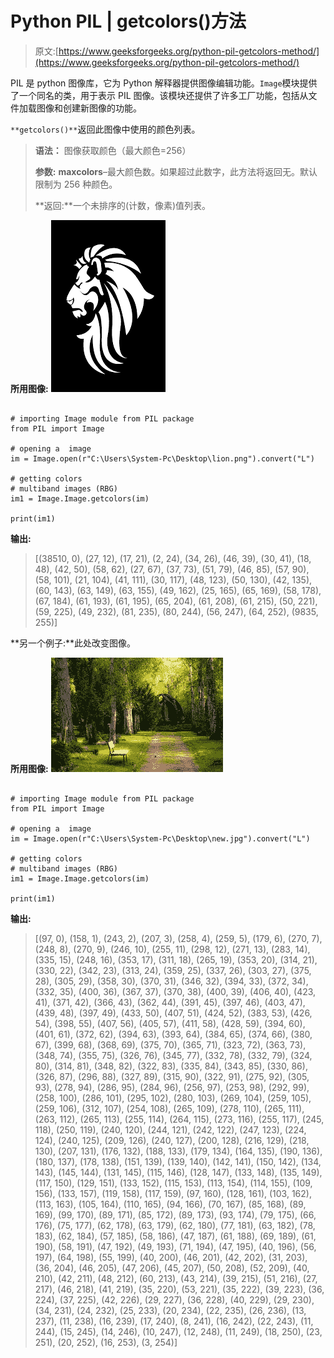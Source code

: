 # Python PIL | getcolors()方法

> 原文:[https://www.geeksforgeeks.org/python-pil-getcolors-method/](https://www.geeksforgeeks.org/python-pil-getcolors-method/)

PIL 是 python 图像库，它为 Python 解释器提供图像编辑功能。`Image`模块提供了一个同名的类，用于表示 PIL 图像。该模块还提供了许多工厂功能，包括从文件加载图像和创建新图像的功能。

`**getcolors()**`返回此图像中使用的颜色列表。

> **语法：** 图像获取颜色（最大颜色=256）
> 
> **参数:**
> **maxcolors**–最大颜色数。如果超过此数字，此方法将返回无。默认限制为 256 种颜色。
> 
> **返回:**一个未排序的(计数，像素)值列表。

**所用图像:**
![](img/e4dc81422db86e45320915b0dbc10a96.png)

```

# importing Image module from PIL package 
from PIL import Image 

# opening a  image 
im = Image.open(r"C:\Users\System-Pc\Desktop\lion.png").convert("L") 

# getting colors 
# multiband images (RBG) 
im1 = Image.Image.getcolors(im) 

print(im1) 
```

**输出:**

> [(38510, 0), (27, 12), (17, 21), (2, 24), (34, 26), (46, 39), (30, 41), (18, 48), (42, 50), (58, 62), (27, 67), (37, 73), (51, 79), (46, 85), (57, 90), (58, 101), (21, 104), (41, 111), (30, 117), (48, 123), (50, 130), (42, 135), (60, 143), (63, 149), (63, 155), (49, 162), (25, 165), (65, 169), (58, 178), (67, 184), (61, 193), (61, 195), (65, 204), (61, 208), (61, 215), (50, 221), (59, 225), (49, 232), (81, 235), (80, 244), (56, 247), (64, 252), (9835, 255)]

**另一个例子:**此处改变图像。

**所用图像:**
![](img/241e58b25a2a46b7b7012dc7af9ef83a.png)

```

# importing Image module from PIL package 
from PIL import Image 

# opening a  image 
im = Image.open(r"C:\Users\System-Pc\Desktop\new.jpg").convert("L") 

# getting colors 
# multiband images (RBG) 
im1 = Image.Image.getcolors(im) 

print(im1) 
```

**输出:**

> [(97, 0), (158, 1), (243, 2), (207, 3), (258, 4), (259, 5), (179, 6), (270, 7), (248, 8), (270, 9), (246, 10), (255, 11), (298, 12), (271, 13), (283, 14), (335, 15), (248, 16), (353, 17), (311, 18), (265, 19), (353, 20), (314, 21), (330, 22), (342, 23), (313, 24), (359, 25), (337, 26), (303, 27), (375, 28), (305, 29), (358, 30), (370, 31), (346, 32), (394, 33), (372, 34), (332, 35), (400, 36), (367, 37), (370, 38), (400, 39), (406, 40), (423, 41), (371, 42), (366, 43), (362, 44), (391, 45), (397, 46), (403, 47), (439, 48), (397, 49), (433, 50), (407, 51), (424, 52), (383, 53), (426, 54), (398, 55), (407, 56), (405, 57), (411, 58), (428, 59), (394, 60), (401, 61), (372, 62), (394, 63), (393, 64), (384, 65), (374, 66), (380, 67), (399, 68), (368, 69), (375, 70), (365, 71), (323, 72), (363, 73), (348, 74), (355, 75), (326, 76), (345, 77), (332, 78), (332, 79), (324, 80), (314, 81), (348, 82), (322, 83), (335, 84), (343, 85), (330, 86), (326, 87), (296, 88), (327, 89), (315, 90), (322, 91), (275, 92), (305, 93), (278, 94), (286, 95), (284, 96), (256, 97), (253, 98), (292, 99), (258, 100), (286, 101), (295, 102), (280, 103), (269, 104), (259, 105), (259, 106), (312, 107), (254, 108), (265, 109), (278, 110), (265, 111), (263, 112), (265, 113), (255, 114), (264, 115), (273, 116), (255, 117), (245, 118), (250, 119), (240, 120), (244, 121), (242, 122), (247, 123), (224, 124), (240, 125), (209, 126), (240, 127), (200, 128), (216, 129), (218, 130), (207, 131), (176, 132), (188, 133), (179, 134), (164, 135), (190, 136), (180, 137), (178, 138), (151, 139), (139, 140), (142, 141), (150, 142), (134, 143), (145, 144), (131, 145), (115, 146), (128, 147), (133, 148), (135, 149), (117, 150), (129, 151), (133, 152), (115, 153), (113, 154), (114, 155), (109, 156), (133, 157), (119, 158), (117, 159), (97, 160), (128, 161), (103, 162), (113, 163), (105, 164), (110, 165), (94, 166), (70, 167), (85, 168), (89, 169), (99, 170), (89, 171), (85, 172), (89, 173), (93, 174), (79, 175), (66, 176), (75, 177), (62, 178), (63, 179), (62, 180), (77, 181), (63, 182), (78, 183), (62, 184), (57, 185), (58, 186), (47, 187), (61, 188), (69, 189), (61, 190), (58, 191), (47, 192), (49, 193), (71, 194), (47, 195), (40, 196), (56, 197), (64, 198), (55, 199), (40, 200), (46, 201), (42, 202), (31, 203), (36, 204), (46, 205), (47, 206), (45, 207), (50, 208), (52, 209), (40, 210), (42, 211), (48, 212), (60, 213), (43, 214), (39, 215), (51, 216), (27, 217), (46, 218), (41, 219), (35, 220), (53, 221), (35, 222), (39, 223), (36, 224), (37, 225), (42, 226), (29, 227), (36, 228), (40, 229), (29, 230), (34, 231), (24, 232), (25, 233), (20, 234), (22, 235), (26, 236), (13, 237), (11, 238), (16, 239), (17, 240), (8, 241), (16, 242), (22, 243), (11, 244), (15, 245), (14, 246), (10, 247), (12, 248), (11, 249), (18, 250), (23, 251), (20, 252), (16, 253), (3, 254)]